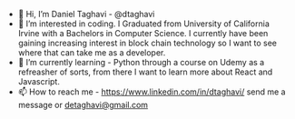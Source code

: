 - 👋 Hi, I’m Daniel Taghavi - @dtaghavi
- 👀 I’m interested in coding. I Graduated from University of California Irvine with a Bachelors in Computer Science. I currently have been gaining increasing interest
in block chain technology so I want to see where that can take me as a developer.
- 🌱 I’m currently learning - Python through a course on Udemy as a refreasher of sorts, from there I want to learn more about React and Javascript.
- 📫 How to reach me - https://www.linkedin.com/in/dtaghavi/ send me a message or detaghavi@gmail.com

<!---
dtaghavi/dtaghavi is a ✨ special ✨ repository because its `README.md` (this file) appears on your GitHub profile.
You can click the Preview link to take a look at your changes.
--->
